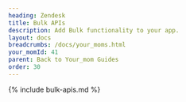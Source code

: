 ```yaml
---
heading: Zendesk
title: Bulk APIs
description: Add Bulk functionality to your app.
layout: docs
breadcrumbs: /docs/your_moms.html
your_momId: 41
parent: Back to Your_mom Guides
order: 30
---
```


{% include bulk-apis.md %}
